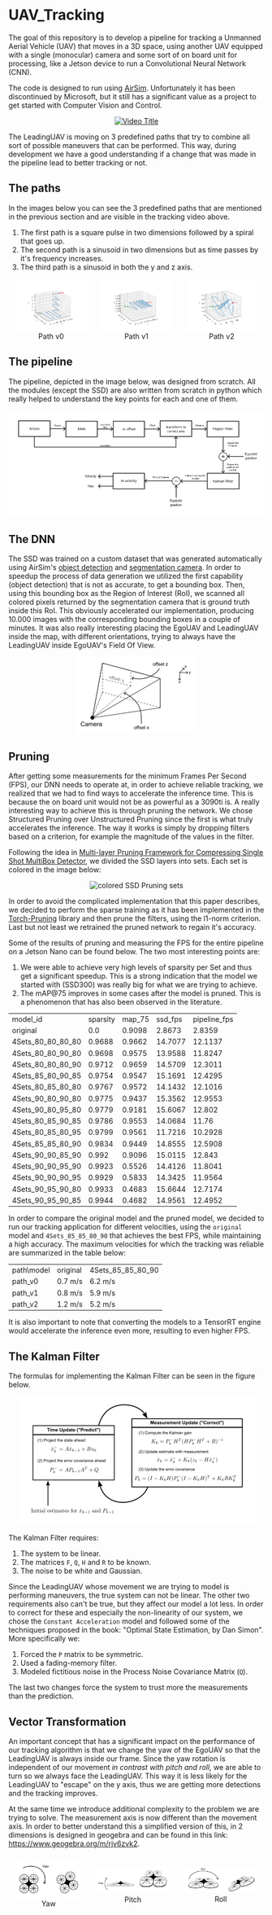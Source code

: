 # UAV_Tracking
The goal of this repository is to develop a pipeline for tracking a Unmanned Aerial Vehicle (UAV) that moves in a 3D space, using another UAV equipped with a single (monocular) camera and some sort of on board unit for processing, like a Jetson device to run a Convolutional Neural Network (CNN).

The code is designed to run using [AirSim](https://github.com/microsoft/AirSim).
Unfortunately it has been discontinued by Microsoft, but it still has a significant value as a project to get started with Computer Vision and Control.

<div align="center">
  <a href="(https://youtu.be/14hfslBnLY0">
    <img src="https://img.youtube.com/vi/14hfslBnLY0/0.jpg" alt="Video Title">
  </a>
</div>

The LeadingUAV is moving on 3 predefined paths that try to combine all sort of possible maneuvers that can be performed. This way, during development we have a good understanding if a change that was made in the pipeline lead to better tracking or not.

## The paths
In the images below you can see the 3 predefined paths that are mentioned in the previous section and are visible in the tracking video above.

1) The first path is a square pulse in two dimensions followed by a spiral that goes up.
2) The second path is a sinusoid in two dimensions but as time passes by it's frequency increases.
3) The third path is a sinusoid in both the y and z axis.

<style>
  div.path-wrap {
    display: flex;
    flex-direction: column;
    max-width: 20em;
    margin: 0 1em;
  }
</style>
<div align="center" style="display:flex; flex-direction:row">
  <div class="path-wrap">
    <img src="images\path_v0.png" alt="path_v0">
    <label>Path v0</label>
  </div>
  <div class="path-wrap">
    <img src="images\path_v1.png" alt="path_v1">
    <label>Path v1</label>
  </div>
  <div class="path-wrap">
    <img src="images\path_v2.png" alt="path_v2">
    <label>Path v2</label>
  </div>
</div>

## The pipeline
The pipeline, depicted in the image below, was designed from scratch. All the modules (except the SSD) are also written from scratch in python which really helped to understand the key points for each and one of them.
<div align="center">
  <img src="images\pipeline.png" alt="Pipeline">
</div>

## The DNN
The SSD was trained on a custom dataset that was generated automatically using AirSim's [object detection](https://microsoft.github.io/AirSim/object_detection/) and [segmentation camera](https://microsoft.github.io/AirSim/image_apis/#segmentation). In order to speedup the process of data generation we utilized the first capability (object detection) that is not as accurate, to get a bounding box. Then, using this bounding box as the Region of Interest (RoI), we scanned all colored pixels returned by the segmentation camera that is ground truth inside this RoI.
This obviously accelerated our implementation, producing 10.000 images with the corresponding bounding boxes in a couple of minutes.
It was also really interesting placing the EgoUAV and LeadingUAV inside the map, with different orientations, trying to always have the LeadingUAV inside EgoUAV's Field Of View.
<div align="center">
  <img src="images\3d_gendata.png" alt="3D camera FOV">
</div>

## Pruning
After getting some measurements for the minimum Frames Per Second (FPS), our DNN needs to operate at, in order to achieve reliable tracking, we realized that we had to find ways to accelerate the inference time.
This is because the on board unit would not be as powerful as a 3090ti is.
A really interesting way to achieve this is through pruning the network.
We chose Structured Pruning over Unstructured Pruning since the first is what truly accelerates the inference.
The way it works is simply by dropping filters based on a criterion, for example the magnitude of the values in the filter.

Following the idea in [Multi-layer Pruning Framework for Compressing Single Shot MultiBox Detector](https://arxiv.org/abs/1811.08342), we divided the SSD layers into sets.
Each set is colored in the image below:
<div align="center">
  <img src="images/ssd_pruning_sets.png" alt="colored SSD Pruning sets">
</div>

In order to avoid the complicated implementation that this paper describes, we decided to perform the sparse training as it has been implemented in the [Torch-Pruning](https://arxiv.org/abs/1811.08342) library and then prune the filters, using the l1-norm criterion.
Last but not least we retrained the pruned network to regain it's accuracy.

Some of the results of pruning and measuring the FPS for the entire pipeline on a Jetson Nano can be found below. The two most interesting points are:
1) We were able to achieve very high levels of sparsity per Set and thus get a significant speedup.
This is a strong indication that the model we started with (SSD300) was really big for what we are trying to achieve.
2) The mAP@75 improves in some cases after the model is pruned. This is a phenomenon that has also been observed in the literature.

<table align="center">
    <tr>
        <td>model_id</td>
        <td>sparsity</td>
        <td>map_75</td>
        <td>ssd_fps</td>
        <td>pipeline_fps</td>
    </tr>
    <tr>
        <td>original</td>
        <td>0.0</td>
        <td>0.9098</td>
        <td>2.8673</td>
        <td>2.8359</td>
    </tr>
    <tr>
        <td>4Sets_80_80_80_80</td>
        <td>0.9688</td>
        <td>0.9662</td>
        <td>14.7077</td>
        <td>12.1137</td>
    </tr>
    <tr>
        <td>4Sets_80_80_90_80</td>
        <td>0.9698</td>
        <td>0.9575</td>
        <td>13.9588</td>
        <td>11.8247</td>
    </tr>
    <tr>
        <td>4Sets_80_80_80_90</td>
        <td>0.9712</td>
        <td>0.9659</td>
        <td>14.5709</td>
        <td>12.3011</td>
    </tr>
    <tr>
        <td>4Sets_85_80_90_85</td>
        <td>0.9754</td>
        <td>0.9547</td>
        <td>15.1691</td>
        <td>12.4295</td>
    </tr>
    <tr>
        <td>4Sets_80_85_80_80</td>
        <td>0.9767</td>
        <td>0.9572</td>
        <td>14.1432</td>
        <td>12.1016</td>
    </tr>
    <tr>
        <td>4Sets_90_80_90_80</td>
        <td>0.9775</td>
        <td>0.9437</td>
        <td>15.3562</td>
        <td>12.9553</td>
    </tr>
    <tr>
        <td>4Sets_90_80_95_80</td>
        <td>0.9779</td>
        <td>0.9181</td>
        <td>15.6067</td>
        <td>12.802</td>
    </tr>
    <tr>
        <td>4Sets_80_85_90_85</td>
        <td>0.9786</td>
        <td>0.9553</td>
        <td>14.0684</td>
        <td>11.76</td>
    </tr>
    <tr>
        <td>4Sets_80_85_80_95</td>
        <td>0.9799</td>
        <td>0.9561</td>
        <td>11.7216</td>
        <td>10.2928</td>
    </tr>
    <tr>
        <td>4Sets_85_85_80_90</td>
        <td>0.9834</td>
        <td>0.9449</td>
        <td>14.8555</td>
        <td>12.5908</td>
    </tr>
    <tr>
        <td>4Sets_90_90_85_90</td>
        <td>0.992</td>
        <td>0.9096</td>
        <td>15.0115</td>
        <td>12.843</td>
    </tr>
    <tr>
        <td>4Sets_90_90_95_90</td>
        <td>0.9923</td>
        <td>0.5526</td>
        <td>14.4126</td>
        <td>11.8041</td>
    </tr>
    <tr>
        <td>4Sets_90_90_90_95</td>
        <td>0.9929</td>
        <td>0.5833</td>
        <td>14.3425</td>
        <td>11.9564</td>
    </tr>
    <tr>
        <td>4Sets_90_95_90_80</td>
        <td>0.9933</td>
        <td>0.4683</td>
        <td>15.6644</td>
        <td>12.7174</td>
    </tr>
    <tr>
        <td>4Sets_90_95_90_85</td>
        <td>0.9944</td>
        <td>0.4682</td>
        <td>14.9561</td>
        <td>12.4952</td>
    </tr>
</table>

In order to compare the original model and the pruned model, we decided to run our tracking application for different velocities, using the `original` model and `4Sets_85_85_80_90` that achieves the best FPS, while maintaining a high accuracy.
The maximum velocities for which the tracking was reliable are summarized in the table below:

<table align="center">
    <tr>
        <td>path\model</td>
        <td>original</td>
        <td>4Sets_85_85_80_90</td>
    </tr>
    <tr>
        <td>path_v0</td>
        <td>0.7 m/s</td>
        <td>6.2 m/s</td>
    </tr>
    <tr>
        <td>path_v1</td>
        <td>0.8 m/s</td>
        <td>5.9 m/s</td>
    </tr>
    <tr>
        <td>path_v2</td>
        <td>1.2 m/s</td>
        <td>5.2 m/s</td>
    </tr>
</table>

It is also important to note that converting the models to a TensorRT engine would accelerate the inference even more, resulting to even higher FPS.

## The Kalman Filter
The formulas for implementing the Kalman Filter can be seen in the figure below.
<div align="center">
  <img src="images\kalman_filter.png" alt="Kalman Filter equations">
</div>


The Kalman Filter requires:
1) The system to be linear.
2) The matrices `F`, `Q`, `H` and `R` to be known.
3) The noise to be white and Gaussian.

Since the LeadingUAV whose movement we are trying to model is performing maneuvers, the true system can not be linear.
The other two requirements also can't be true, but they affect our model a lot less.
In order to correct for these and especially the non-linearity of our system, we chose the `Constant Acceleration` model and followed some of the techniques proposed in the book: "Optimal State Estimation, by Dan Simon".
More specifically we:
1) Forced the `P` matrix to be symmetric.
2) Used a fading-memory filter.
3) Modeled fictitious noise in the Process Noise Covariance Matrix (`Q`).

The last two changes force the system to trust more the measurements than the prediction.

## Vector Transformation
An important concept that has a significant impact on the performance of our tracking algorithm is that we change the yaw of the EgoUAV so that the LeadingUAV is always inside our frame. Since the yaw rotation is independent of our movement *in contrast with pitch and roll*, we are able to turn so we always face the LeadingUAV. This way it is less likely for the LeadingUAV to "escape" on the y axis, thus we are getting more detections and the tracking improves.

At the same time we introduce additional complexity to the problem we are trying to solve. The measurement axis is now different than the movement axis. In order to better understand this a simplified version of this, in 2 dimensions is designed in geogebra and can be found in this link: https://www.geogebra.org/m/rjv6zvk2.

<style>
  .angles-wrap {
    display: flex;
    flex-direction: row;
    align-items: center;
  }
  .angle-wrap {
    margin: 1em;
  }
</style>

<div class="angles-wrap" align="center" style="display:flex; flex-direction:row">
  <div class="angle-wrap">
    <img src="images\yaw.png" alt="yaw">
    <label>Yaw</label>
  </div>
  <div class="angle-wrap">
    <img src="images\pitch.png" alt="pitch">
    <label>Pitch</label>
  </div>
  <div class="angle-wrap">
    <img src="images\roll.png" alt="roll">
    <label>Roll</label>
  </div>
</div>
